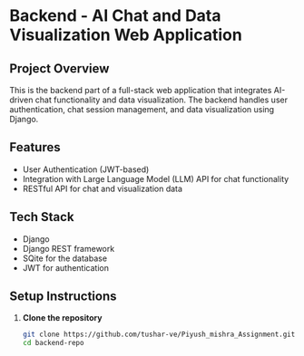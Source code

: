 # Backend - AI Chat and Data Visualization Web Application

## Project Overview

This is the backend part of a full-stack web application that integrates AI-driven chat functionality and data visualization. The backend handles user authentication, chat session management, and data visualization using Django.

## Features

- User Authentication (JWT-based)
- Integration with Large Language Model (LLM) API for chat functionality
- RESTful API for chat and visualization data


## Tech Stack

- Django
- Django REST framework
- SQite for the database
- JWT for authentication

## Setup Instructions

1. **Clone the repository**

   ```bash
   git clone https://github.com/tushar-ve/Piyush_mishra_Assignment.git
   cd backend-repo
